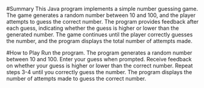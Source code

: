 #Summary
This Java program implements a simple number guessing game. The game generates a random number between 10 and 100, and the player attempts to guess the correct number. The program provides feedback after each guess, indicating whether the guess is higher or lower than the generated number. The game continues until the player correctly guesses the number, and the program displays the total number of attempts made.

#How to Play
Run the program.
The program generates a random number between 10 and 100.
Enter your guess when prompted.
Receive feedback on whether your guess is higher or lower than the correct number.
Repeat steps 3-4 until you correctly guess the number.
The program displays the number of attempts made to guess the correct number.
